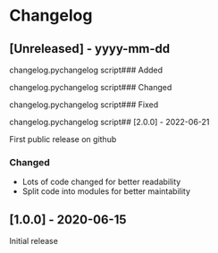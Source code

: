 # Changelog

## [Unreleased] - yyyy-mm-dd

changelog.pychangelog script### Added

changelog.pychangelog script### Changed

changelog.pychangelog script### Fixed

changelog.pychangelog script## [2.0.0] - 2022-06-21

First public release on github

### Changed

- Lots of code changed for better readability
- Split code into modules for better maintability

## [1.0.0] - 2020-06-15

Initial release
